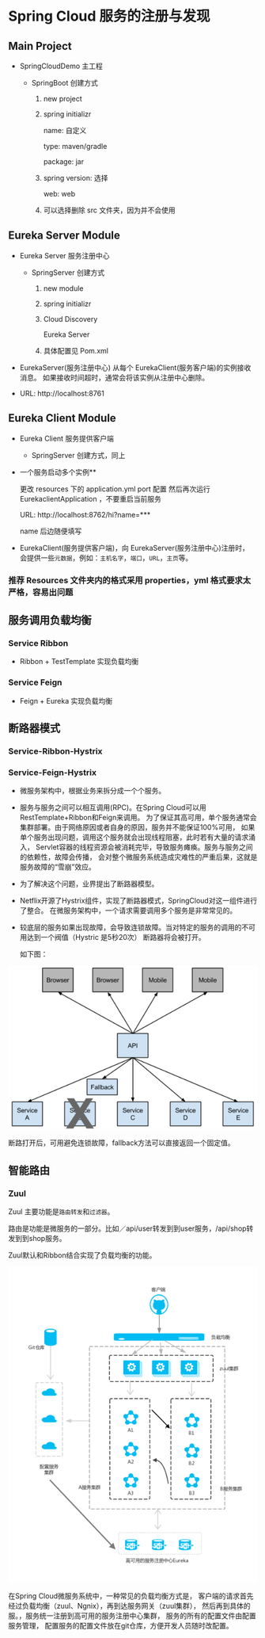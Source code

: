 # Spring Cloud 服务的注册与发现

## Main Project

- SpringCloudDemo 主工程

  - SpringBoot 创建方式

    1. new project

    2. spring initializr

        name: 自定义

        type: maven/gradle

        package: jar

    3. spring version: 选择

       web: web

    4. 可以选择删除 src 文件夹，因为并不会使用

## Eureka Server Module

-  Eureka Server 服务注册中心

    - SpringServer 创建方式

        1. new module

        2. spring initializr

        3. Cloud Discovery

            Eureka Server

        4. 具体配置见 Pom.xml

- EurekaServer(服务注册中心) 从每个 EurekaClient(服务客户端)的实例接收消息。
  如果接收时间超时，通常会将该实例从注册中心删除。

- URL: http://localhost:8761

## Eureka Client Module

- Eureka Client 服务提供客户端

    - SpringServer 创建方式，同上

- 一个服务启动多个实例**

    更改 resources 下的 application.yml port 配置
    然后再次运行 EurekaclientApplication ，不要重启当前服务

    URL: http://localhost:8762/hi?name=***

    name 后边随便填写

- EurekaClient(服务提供客户端)，向 EurekaServer(服务注册中心)注册时，
  会提供一些`元数据`，例如：`主机名字`，`端口`，`URL`，`主页`等。

### 推荐 Resources 文件夹内的格式采用 properties，yml 格式要求太严格，容易出问题

## 服务调用负载均衡

### Service Ribbon

- Ribbon + TestTemplate 实现负载均衡

### Service Feign

- Feign + Eureka 实现负载均衡

## 断路器模式

### Service-Ribbon-Hystrix

### Service-Feign-Hystrix

- 微服务架构中，根据业务来拆分成一个个服务。

- 服务与服务之间可以相互调用(RPC)。在Spring Cloud可以用RestTemplate+Ribbon和Feign来调用。
  为了保证其高可用，单个服务通常会集群部署。由于网络原因或者自身的原因，服务并不能保证100%可用，
  如果单个服务出现问题，调用这个服务就会出现线程阻塞，此时若有大量的请求涌入，
  Servlet容器的线程资源会被消耗完毕，导致服务瘫痪。服务与服务之间的依赖性，故障会传播，
  会对整个微服务系统造成灾难性的严重后果，这就是服务故障的“雪崩”效应。

- 为了解决这个问题，业界提出了断路器模型。

- Netflix开源了Hystrix组件，实现了断路器模式，SpringCloud对这一组件进行了整合。 在微服务架构中，一个请求需要调用多个服务是非常常见的。

- 较底层的服务如果出现故障，会导致连锁故障。当对特定的服务的调用的不可用达到一个阀值（Hystric 是5秒20次） 断路器将会被打开。

  如下图：

![](img/hystrix.png)

  断路打开后，可用避免连锁故障，fallback方法可以直接返回一个固定值。

## 智能路由

### Zuul

Zuul 主要功能是`路由转发`和`过滤器`。

路由是功能是微服务的一部分。比如／api/user转发到到user服务，/api/shop转发到到shop服务。

Zuul默认和Ribbon结合实现了负载均衡的功能。


![](img/zuul.png)

在Spring Cloud微服务系统中，一种常见的负载均衡方式是，
客户端的请求首先经过负载均衡（zuul、Ngnix），再到达服务网关（zuul集群），
然后再到具体的服。，服务统一注册到高可用的服务注册中心集群，
服务的所有的配置文件由配置服务管理，
配置服务的配置文件放在git仓库，方便开发人员随时改配置。